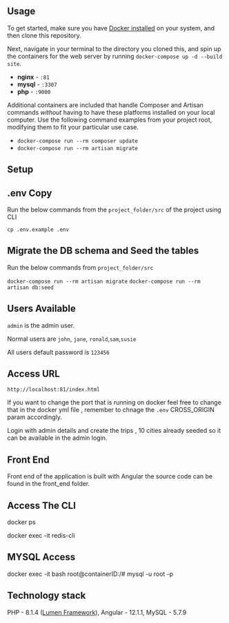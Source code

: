 ## Usage

To get started, make sure you have [Docker installed](https://docs.docker.com/docker-for-mac/install/) on your system, and then clone this repository.

Next, navigate in your terminal to the directory you cloned this, and spin up the containers for the web server by running `docker-compose up -d --build site`.

- **nginx** - `:81`
- **mysql** - `:3307`
- **php** - `:9000`


Additional containers are included that handle Composer and Artisan commands *without* having to have these platforms installed on your local computer. Use the following command examples from your project root, modifying them to fit your particular use case.

- `docker-compose run --rm composer update`
- `docker-compose run --rm artisan migrate` 


## Setup

## .env Copy
Run the below commands from the `project_folder/src`  of the project using CLI

`cp .env.example .env`

## Migrate the DB schema and Seed the tables

Run the below commands from `project_folder/src`

`docker-compose run --rm artisan migrate` 
`docker-compose run --rm artisan db:seed` 

## Users Available

`admin` is the admin user.

Normal users are `john`, `jane`, `ronald`,`sam`,`susie`

All users default password is  `123456`

## Access URL

`http://localhost:81/index.html`

If you want to change the port that is running on docker feel free to change that in the docker yml file , remember to chnage the `.env` CROSS_ORIGIN param accordingly.

Login with admin details and create the trips , 10 cities already seeded so it can be available in the admin login.

## Front End

Front end of the application is built with Angular the source code can be found in the front_end folder.

## Access The CLI

docker ps

docker exec -it <redis container ID> redis-cli 

## MYSQL Access 

docker exec -it <postgres container ID> bash
root@containerID:/# mysql -u root -p

## Technology stack

PHP - 8.1.4 ([Lumen Framework](https://lumen.laravel.com/docs/9.x)),
Angular - 12.1.1,
MySQL - 5.7.9



